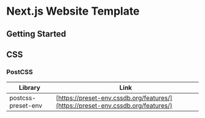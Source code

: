 # Next.js Website Template


## Getting Started

## CSS

### PostCSS

|  Library  |  Link  |
|  ---  |  ----  |
|  postcss-preset-env  |  [https://preset-env.cssdb.org/features/](https://preset-env.cssdb.org/features/)  |
